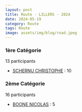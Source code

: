 ```yaml
---
layout: post
title: Route - LILLERS - 2024
date: 2024-05-19
category: Route
tags: Route
image: assets/img/blog/road.jpeg
---
```


### 1ère Catégorie
13 participants
- [SCHERNU CHRISTOPHE](https://teamspecializedlille.github.io/coureurs/schernuchristophe) : 10

### 2ème Catégorie
16 participants
- [BOONE NICOLAS](https://teamspecializedlille.github.io/coureurs/boonenicolas) : 5
